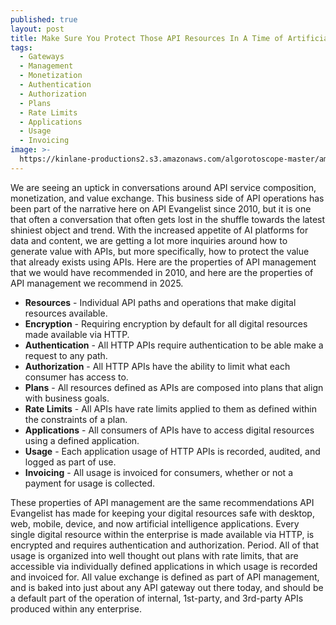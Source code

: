 ```yaml
---
published: true
layout: post
title: Make Sure You Protect Those API Resources In A Time of Artificial Intelligence
tags:
  - Gateways
  - Management
  - Monetization
  - Authentication
  - Authorization
  - Plans
  - Rate Limits
  - Applications
  - Usage
  - Invoicing
image: >-
  https://kinlane-productions2.s3.amazonaws.com/algorotoscope-master/america-immigration_dumping-ground-statue-capital-cannon.jpg
---
```

We are seeing an uptick in conversations around API service composition, monetization, and value exchange. This business side of API operations has been part of the narrative here on API Evangelist since 2010, but it is one that often a conversation that often gets lost in the shuffle towards the latest shiniest object and trend. With the increased appetite of AI platforms for data and content, we are getting a lot more inquiries around how to generate value with APIs, but more specifically, how to protect the value that already exists using APIs. Here are the properties of API management that we would have recommended in 2010, and here are the properties of API management we recommend in 2025.

- **Resources** - Individual API paths and operations that make digital resources available.
- **Encryption** - Requiring encryption by default for all digital resources made available via HTTP.
- **Authentication** - All HTTP APIs require authentication to be able make a request to any path.
- **Authorization** - All HTTP APIs have the ability to limit what each consumer has access to.
- **Plans** - All resources defined as APIs are composed into plans that align with business goals.
- **Rate Limits** - All APIs have rate limits applied to them as defined within the constraints of a plan.
- **Applications** - All consumers of APIs have to access digital resources using a defined application.
- **Usage** - Each application usage of HTTP APIs is recorded, audited, and logged as part of use.
- **Invoicing** - All usage is invoiced for consumers, whether or not a payment for usage is collected.

These properties of API management are the same recommendations API Evangelist has made for keeping your digital resources safe with desktop, web, mobile, device, and now artificial intelligence applications. Every single digital resource within the enterprise is made available via HTTP, is encrypted and requires authentication and authorization. Period. All of that usage is organized into well thought out plans with rate limits, that are accessible via individually defined applications in which usage is recorded and invoiced for. All value exchange is defined as part of API management, and is baked into just about any API gateway out there today, and should be a default part of the operation of internal, 1st-party, and 3rd-party APIs produced within any enterprise.

